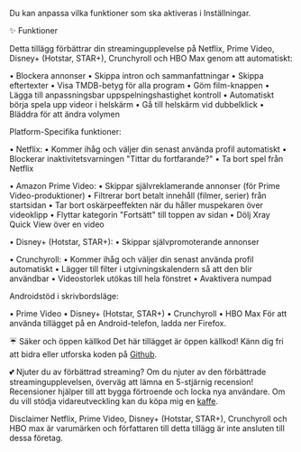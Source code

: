 Du kan anpassa vilka funktioner som ska aktiveras i Inställningar.

✨ Funktioner

Detta tillägg förbättrar din streamingupplevelse på Netflix, Prime Video, Disney+ (Hotstar, STAR+), Crunchyroll och HBO Max genom att automatiskt:

  • Blockera annonser
  • Skippa intron och sammanfattningar
  • Skippa eftertexter
  • Visa TMDB-betyg för alla program
  • Göm film-knappen
  • Lägga till anpassningsbar uppspelningshastighet kontroll
  • Automatiskt börja spela upp videor i helskärm
  • Gå till helskärm vid dubbelklick
  • Bläddra för att ändra volymen

Platform-Specifika funktioner:

  • Netflix:
      • Kommer ihåg och väljer din senast använda profil automatiskt
      • Blockerar inaktivitetsvarningen "Tittar du fortfarande?"
      • Ta bort spel från Netflix

  • Amazon Prime Video:
      • Skippar självreklamerande annonser (för Prime Video-produktioner)
      • Filtrerar bort betalt innehåll (filmer, serier) från startsidan
      • Tar bort oskärpeeffekten när du håller muspekaren över videoklipp
      • Flyttar kategorin "Fortsätt" till toppen av sidan
      • Dölj Xray Quick View över en video

  • Disney+ (Hotstar, STAR+):
      • Skippar självpromoterande annonser

  • Crunchyroll:
      • Kommer ihåg och väljer din senast använda profil automatiskt
      • Lägger till filter i utgivningskalendern så att den blir användbar
      • Videostorlek utökas till hela fönstret
      • Avaktivera numpad

Androidstöd i skrivbordsläge:

  • Prime Video
  • Disney+ (Hotstar, STAR+)
  • Crunchyroll
  • HBO Max
  För att använda tillägget på en Android-telefon, ladda ner Firefox.

☔ Säker och öppen källkod
Det här tillägget är öppen källkod! Känn dig fri att bidra eller utforska koden på [Github](https://github.com/Dreamlinerm/Netflix-Prime-Auto-Skip).

💕 Njuter du av förbättrad streaming?
Om du njuter av den förbättrade streamingupplevelsen, överväg att lämna en 5-stjärnig recension! Recensioner hjälper till att bygga förtroende och locka nya användare.
Om du vill stödja vidareutveckling kan du köpa mig en [kaffe](https://github.com/sponsors/Dreamlinerm).

Disclaimer
Netflix, Prime Video, Disney+ (Hotstar, STAR+), Crunchyroll och HBO max är varumärken och författaren till detta tillägg är inte ansluten till dessa företag.

